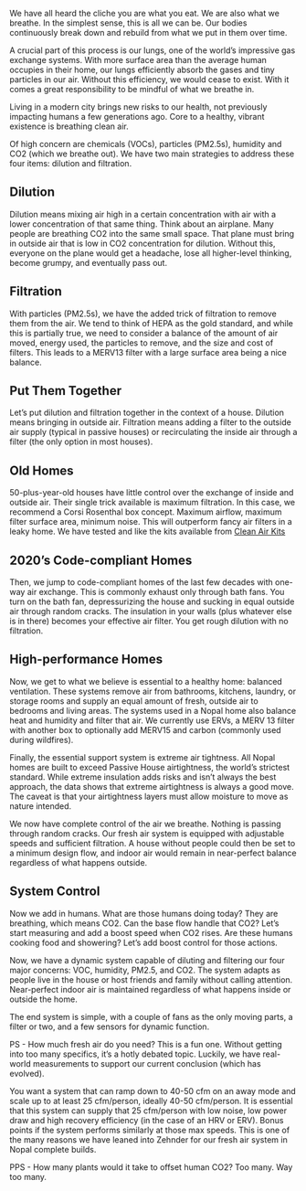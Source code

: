 We have all heard the cliche you are what you eat.  We are also what we breathe.  In the simplest sense, this is all we can be.  Our bodies continuously break down and rebuild from what we put in them over time.

A crucial part of this process is our lungs, one of the world’s impressive gas exchange systems.  With more surface area than the average human occupies in their home, our lungs efficiently absorb the gases and tiny particles in our air.  Without this efficiency, we would cease to exist.  With it comes a great responsibility to be mindful of what we breathe in.

Living in a modern city brings new risks to our health, not previously impacting humans a few generations ago.  Core to a healthy, vibrant existence is breathing clean air.

Of high concern are chemicals (VOCs), particles (PM2.5s), humidity and CO2 (which we breathe out).  We have two main strategies to address these four items: dilution and filtration.

## Dilution

Dilution means mixing air high in a certain concentration with air with a lower concentration of that same thing.  Think about an airplane.  Many people are breathing CO2 into the same small space.  That plane must bring in outside air that is low in CO2 concentration for dilution.  Without this, everyone on the plane would get a headache, lose all higher-level thinking, become grumpy, and eventually pass out.

## Filtration

With particles (PM2.5s), we have the added trick of filtration to remove them from the air.  We tend to think of HEPA as the gold standard, and while this is partially true, we need to consider a balance of the amount of air moved, energy used, the particles to remove, and the size and cost of filters.  This leads to a MERV13 filter with a large surface area being a nice balance.

## Put Them Together

Let’s put dilution and filtration together in the context of a house.  Dilution means bringing in outside air.  Filtration means adding a filter to the outside air supply (typical in passive houses) or recirculating the inside air through a filter (the only option in most houses).

## Old Homes

50-plus-year-old houses have little control over the exchange of inside and outside air.  Their single trick available is maximum filtration.  In this case, we recommend a Corsi Rosenthal box concept. Maximum airflow, maximum filter surface area, minimum noise.  This will outperform fancy air filters in a leaky home.  We have tested and like the kits available from [Clean Air Kits](https://www.cleanairkits.com/)

## 2020’s Code-compliant Homes

Then, we jump to code-compliant homes of the last few decades with one-way air exchange.  This is commonly exhaust only through bath fans.  You turn on the bath fan, depressurizing the house and sucking in equal outside air through random cracks.  The insulation in your walls (plus whatever else is in there) becomes your effective air filter.  You get rough dilution with no filtration.

## High-performance Homes

Now, we get to what we believe is essential to a healthy home: balanced ventilation.  These systems remove air from bathrooms, kitchens, laundry, or storage rooms and supply an equal amount of fresh, outside air to bedrooms and living areas.  The systems used in a Nopal home also balance heat and humidity and filter that air.  We currently use ERVs, a MERV 13 filter with another box to optionally add MERV15 and carbon (commonly used during wildfires).

Finally, the essential support system is extreme air tightness.  All Nopal homes are built to exceed Passive House airtightness, the world’s strictest standard.  While extreme insulation adds risks and isn’t always the best approach, the data shows that extreme airtightness is always a good move.  The caveat is that your airtightness layers must allow moisture to move as nature intended.

We now have complete control of the air we breathe.  Nothing is passing through random cracks.  Our fresh air system is equipped with adjustable speeds and sufficient filtration.  A house without people could then be set to a minimum design flow, and indoor air would remain in near-perfect balance regardless of what happens outside.

## System Control

Now we add in humans.  What are those humans doing today?  They are breathing, which means CO2.  Can the base flow handle that CO2?  Let’s start measuring and add a boost speed when CO2 rises.  Are these humans cooking food and showering?  Let’s add boost control for those actions.

Now, we have a dynamic system capable of diluting and filtering our four major concerns: VOC, humidity, PM2.5, and CO2.  The system adapts as people live in the house or host friends and family without calling attention.  Near-perfect indoor air is maintained regardless of what happens inside or outside the home.

The end system is simple, with a couple of fans as the only moving parts, a filter or two, and a few sensors for dynamic function.


PS - How much fresh air do you need?  This is a fun one.  Without getting into too many specifics, it’s a hotly debated topic.  Luckily, we have real-world measurements to support our current conclusion (which has evolved).

You want a system that can ramp down to 40-50 cfm on an away mode and scale up to at least 25 cfm/person, ideally 40-50 cfm/person.  It is essential that this system can supply that 25 cfm/person with low noise, low power draw and high recovery efficiency (in the case of an HRV or ERV).  Bonus points if the system performs similarly at those max speeds.  This is one of the many reasons we have leaned into Zehnder for our fresh air system in Nopal complete builds.

PPS - How many plants would it take to offset human CO2? Too many.  Way too many.
